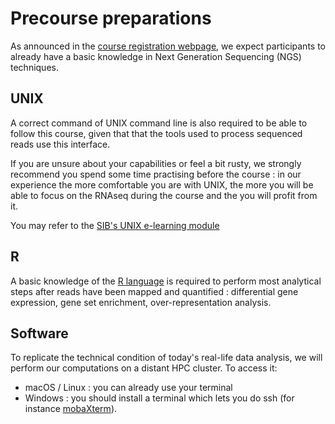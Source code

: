 # Precourse preparations

As announced in the [course registration webpage](https://www.sib.swiss/training/course/20210902_IRNAS),
we expect participants to already have a basic knowledge in Next Generation Sequencing (NGS) techniques. 

## UNIX

A correct command of UNIX command line is also required to be able to follow this course, given that that the tools used to process sequenced reads use this interface.

If you are unsure about your capabilities or feel a bit rusty, we strongly recommend you spend some time practising before the course : in our experience the more comfortable you are with UNIX, the more you will be able to focus on the RNAseq during the course and the you will profit from it.

You may refer to the [SIB's UNIX e-learning module](https://edu.sib.swiss/pluginfile.php/2878/mod_resource/content/4/couselab-html/content.html)

## R 

A basic knowledge of the [R language](https://www.r-project.org/) is required to perform most analytical steps after reads have been mapped and quantified : differential gene expression, gene set enrichment, over-representation analysis.

## Software

To replicate the technical condition of today's real-life data analysis, we will perform our computations on a distant HPC cluster.
To access it: 

 * macOS / Linux : you can already use your terminal
 * Windows : you should install a terminal which lets you do ssh (for instance [mobaXterm](https://mobaxterm.mobatek.net/)). 